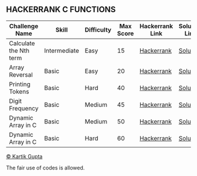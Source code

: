 ## HACKERRANK C FUNCTIONS


| Challenge Name | Skill | Difficulty | Max Score | Hackerrank Link | Solution Link |
| --- | --- | --- | --- | --- | --- |
| Calculate the Nth term | Intermediate | Easy | 15 | [Hackerrank](https://www.hackerrank.com/challenges/recursion-in-c) | [Solution](https://github.com/kg-0805/HackerRank-Solutions/blob/main/C%20PRACTICE/Functions/Calculate%20the%20Nth%20term/Solution.c) |
| Array Reversal | Basic | Easy | 20 | [Hackerrank](https://www.hackerrank.com/challenges/reverse-array-c) | [Solution](https://github.com/kg-0805/HackerRank-Solutions/blob/main/C%20PRACTICE/Arrays%20and%20Strings/Array%20Reversal/Soluction.c) |
| Printing Tokens | Basic | Hard | 40 | [Hackerrank](https://www.hackerrank.com/challenges/printing-tokens-) | [Solution](https://github.com/kg-0805/HackerRank-Solutions/blob/main/C%20PRACTICE/Arrays%20and%20Strings/Printing%20Tokens/Solution.c) |
| Digit Frequency | Basic | Medium | 45 | [Hackerrank](https://www.hackerrank.com/challenges/frequency-of-digits-1) | [Solution](https://github.com/kg-0805/HackerRank-Solutions/blob/main/C%20PRACTICE/Arrays%20and%20Strings/Digit%20Frequency/Solution.c) |
| Dynamic Array in C | Basic | Medium | 50 | [Hackerrank](https://www.hackerrank.com/challenges/dynamic-array-in-c) | [Solution](https://github.com/kg-0805/HackerRank-Solutions/tree/main/C%20PRACTICE/Arrays%20and%20Strings/Dynamic%20Array%20in%20C) |
| Dynamic Array in C | Basic | Hard | 60 | [Hackerrank](https://www.hackerrank.com/challenges/dynamic-array-in-c) | [Solution](https://github.com/kg-0805/HackerRank-Solutions/tree/main/C%20PRACTICE/Arrays%20and%20Strings/Dynamic%20Array%20in%20C) |



[© Kartik Gupta](https://kartikgupta.tech/)

The fair use of codes is allowed.

